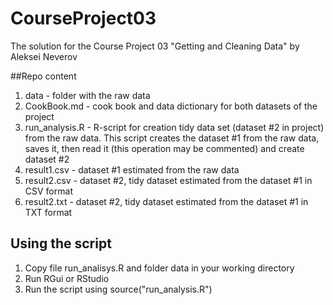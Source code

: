 # CourseProject03
The solution for the Course Project 03 "Getting and Cleaning Data"
by Aleksei Neverov

##Repo content
1. data - folder with the raw data
2. CookBook.md - cook book and data dictionary for both datasets of the project
3. run_analysis.R - R-script for creation tidy data set (dataset #2 in project) from the raw data. This script creates the dataset #1 from the raw data, saves it, then read it (this operation may be commented) and create dataset #2
4. result1.csv - dataset #1 estimated from the raw data
5. result2.csv - dataset #2, tidy dataset estimated from the dataset #1 in CSV format
6. result2.txt - dataset #2, tidy dataset estimated from the dataset #1 in TXT format

## Using the script
1. Copy file run_analisys.R and folder data in your working directory
2. Run RGui or RStudio
3. Run the script using source("run_analysis.R")

